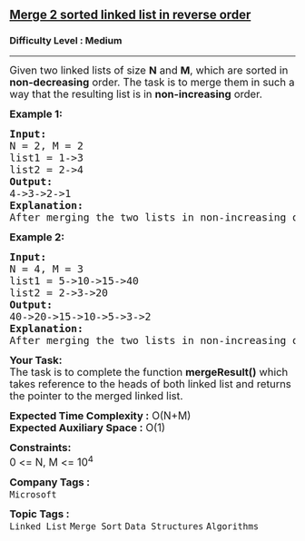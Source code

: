 <h2><a href="https://www.geeksforgeeks.org/problems/merge-2-sorted-linked-list-in-reverse-order/1?page=1&category=Linked%20List&difficulty=Medium,Hard&sortBy=submissions">Merge 2 sorted linked list in reverse order</a></h2><h3>Difficulty Level : Medium</h3><hr><div class="problems_problem_content__Xm_eO"><p><span style="font-size: 18px;">Given two linked lists of size <strong>N</strong> and <strong>M</strong>, which are sorted in <strong>non-decreasing</strong> order. The task is to merge them in such a way that the resulting list is in <strong>non-increasing</strong> order.</span></p>
<p><strong style="font-size: 18px;">Example 1:</strong></p>
<pre><span style="font-size: 18px;"><strong>Input:<br></strong></span><span style="font-size: 18px;">N = 2, M = 2<br>list1 = 1-&gt;3<br>list2 = 2</span><span style="font-size: 18px;">-&gt;</span><span style="font-size: 18px;">4<br></span><strong style="font-size: 18px;">Output:</strong><br style="font-size: 18px;"><span style="font-size: 18px;">4</span><span style="font-size: 18px;">-&gt;</span><span style="font-size: 18px;">3</span><span style="font-size: 18px;">-&gt;</span><span style="font-size: 18px;">2</span><span style="font-size: 18px;">-&gt;1<br></span><span style="font-size: 18px;"><strong>Explanation:<br></strong></span><span style="font-size: 18px;">After merging the two lists in non-increasing order, we have new lists as 4-&gt;3-&gt;2-&gt;1.</span><span style="font-size: 18px;"><br></span></pre>
<p><span style="font-size: 18px;"><strong>Example 2:</strong></span></p>
<pre><span style="font-size: 18px;"><strong>Input:</strong><br>N = 4, M = 3<br>list1 = 5</span><span style="font-size: 18px;">-&gt;</span><span style="font-size: 18px;">10</span><span style="font-size: 18px;">-&gt;15</span><span style="font-size: 18px;">-&gt;40</span><span style="font-size: 18px;">&nbsp;<br></span><span style="font-size: 18px;">list2 = 2</span><span style="font-size: 18px;">-&gt;</span><span style="font-size: 18px;">3</span><span style="font-size: 18px;">-&gt;</span><span style="font-size: 18px;">20<br></span><span style="font-size: 18px;"><strong>Output:</strong><br>40</span><span style="font-size: 18px;">-&gt;</span><span style="font-size: 18px;">20</span><span style="font-size: 18px;">-&gt;</span><span style="font-size: 18px;">15</span><span style="font-size: 18px;">-&gt;</span><span style="font-size: 18px;">10</span><span style="font-size: 18px;">-&gt;</span><span style="font-size: 18px;">5</span><span style="font-size: 18px;">-&gt;</span><span style="font-size: 18px;">3</span><span style="font-size: 18px;">-&gt;</span><span style="font-size: 18px;">2<br></span><span style="font-size: 18px;"><strong>Explanation:<br></strong></span><span style="font-size: 18px;">After merging the two lists in non-increasing order, we have new lists as 40-&gt;20-&gt;15-&gt;10-&gt;5-&gt;3-&gt;2.</span></pre>
<p><span style="font-size: 18px;"><strong>Your Task:</strong><br>The task is to complete the function <strong>mergeResult()</strong> which takes reference to the heads of both linked list and returns the pointer to the merged linked list.</span></p>
<p><span style="font-size: 18px;"><strong>Expected Time Complexity :</strong> O(N+M)<br></span><span style="font-size: 18px;"><strong>Expected Auxiliary Space :</strong> O(1)</span></p>
<p><span style="font-size: 18px;"><strong>Constraints:</strong><br>0 &lt;= N, M &lt;= 10<sup>4</sup></span></p></div><p><span style=font-size:18px><strong>Company Tags : </strong><br><code>Microsoft</code>&nbsp;<br><p><span style=font-size:18px><strong>Topic Tags : </strong><br><code>Linked List</code>&nbsp;<code>Merge Sort</code>&nbsp;<code>Data Structures</code>&nbsp;<code>Algorithms</code>&nbsp;